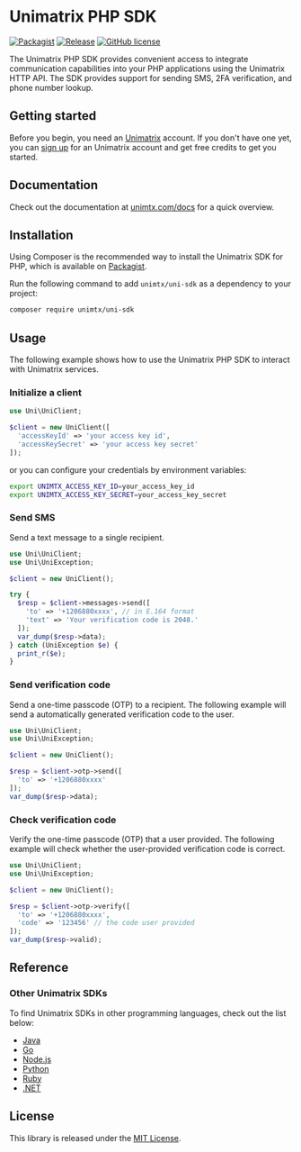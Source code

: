 # Unimatrix PHP SDK

[![Packagist](https://img.shields.io/packagist/v/unimtx/uni-sdk.svg)](https://packagist.org/packages/unimtx/uni-sdk) [![Release](https://img.shields.io/github/release/unimtx/uni-php-sdk.svg)](https://github.com/unimtx/uni-php-sdk/releases/latest) [![GitHub license](https://img.shields.io/badge/license-MIT-brightgreen.svg)](https://github.com/unimtx/uni-php-sdk/blob/main/LICENSE)

The Unimatrix PHP SDK provides convenient access to integrate communication capabilities into your PHP applications using the Unimatrix HTTP API. The SDK provides support for sending SMS, 2FA verification, and phone number lookup.

## Getting started

Before you begin, you need an [Unimatrix](https://www.unimtx.com/) account. If you don't have one yet, you can [sign up](https://www.unimtx.com/signup?s=php.sdk.gh) for an Unimatrix account and get free credits to get you started.

## Documentation

Check out the documentation at [unimtx.com/docs](https://www.unimtx.com/docs) for a quick overview.

## Installation

Using Composer is the recommended way to install the Unimatrix SDK for PHP, which is available on [Packagist](https://packagist.org/packages/unimtx/uni-sdk).

Run the following command to add `unimtx/uni-sdk` as a dependency to your project:

```bash
composer require unimtx/uni-sdk
```

## Usage

The following example shows how to use the Unimatrix PHP SDK to interact with Unimatrix services.

### Initialize a client

```php
use Uni\UniClient;

$client = new UniClient([
  'accessKeyId' => 'your access key id',
  'accessKeySecret' => 'your access key secret'
]);
```

or you can configure your credentials by environment variables:

```sh
export UNIMTX_ACCESS_KEY_ID=your_access_key_id
export UNIMTX_ACCESS_KEY_SECRET=your_access_key_secret
```

### Send SMS

Send a text message to a single recipient.

```php
use Uni\UniClient;
use Uni\UniException;

$client = new UniClient();

try {
  $resp = $client->messages->send([
    'to' => '+1206880xxxx', // in E.164 format
    'text' => 'Your verification code is 2048.'
  ]);
  var_dump($resp->data);
} catch (UniException $e) {
  print_r($e);
}
```

### Send verification code

Send a one-time passcode (OTP) to a recipient. The following example will send a automatically generated verification code to the user.

```php
use Uni\UniClient;
use Uni\UniException;

$client = new UniClient();

$resp = $client->otp->send([
  'to' => '+1206880xxxx'
]);
var_dump($resp->data);
```

### Check verification code

Verify the one-time passcode (OTP) that a user provided. The following example will check whether the user-provided verification code is correct.

```php
use Uni\UniClient;
use Uni\UniException;

$client = new UniClient();

$resp = $client->otp->verify([
  'to' => '+1206880xxxx',
  'code' => '123456' // the code user provided
]);
var_dump($resp->valid);
```

## Reference

### Other Unimatrix SDKs

To find Unimatrix SDKs in other programming languages, check out the list below:

- [Java](https://github.com/unimtx/uni-java-sdk)
- [Go](https://github.com/unimtx/uni-go-sdk)
- [Node.js](https://github.com/unimtx/uni-node-sdk)
- [Python](https://github.com/unimtx/uni-python-sdk)
- [Ruby](https://github.com/unimtx/uni-ruby-sdk)
- [.NET](https://github.com/unimtx/uni-dotnet-sdk)

## License

This library is released under the [MIT License](https://github.com/unimtx/uni-php-sdk/blob/main/LICENSE).
